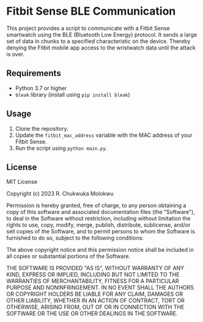
# Fitbit Sense BLE Communication

This project provides a script to communicate with a Fitbit Sense smartwatch using the BLE (Bluetooth Low Energy) protocol. It sends a large set of data in chunks to a specified characteristic on the device. Thereby denying the Fitbit mobile app access to the wristwatch data until the attack is over.

## Requirements

- Python 3.7 or higher
- `bleak` library (install using `pip install bleak`)

## Usage

1. Clone the repository.
2. Update the `fitbit_mac_address` variable with the MAC address of your Fitbit Sense.
3. Run the script using `python main.py`.

## License

MIT License

Copyright (c) 2023 R. Chukwuka Molokwu

Permission is hereby granted, free of charge, to any person obtaining a copy
of this software and associated documentation files (the "Software"), to deal
in the Software without restriction, including without limitation the rights
to use, copy, modify, merge, publish, distribute, sublicense, and/or sell
copies of the Software, and to permit persons to whom the Software is
furnished to do so, subject to the following conditions:

The above copyright notice and this permission notice shall be included in all
copies or substantial portions of the Software.

THE SOFTWARE IS PROVIDED "AS IS", WITHOUT WARRANTY OF ANY KIND, EXPRESS OR
IMPLIED, INCLUDING BUT NOT LIMITED TO THE WARRANTIES OF MERCHANTABILITY,
FITNESS FOR A PARTICULAR PURPOSE AND NONINFRINGEMENT. IN NO EVENT SHALL THE
AUTHORS OR COPYRIGHT HOLDERS BE LIABLE FOR ANY CLAIM, DAMAGES OR OTHER
LIABILITY, WHETHER IN AN ACTION OF CONTRACT, TORT OR OTHERWISE, ARISING FROM,
OUT OF OR IN CONNECTION WITH THE SOFTWARE OR THE USE OR OTHER DEALINGS IN THE
SOFTWARE.
